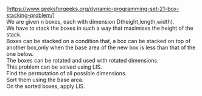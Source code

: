 [https://www.geeksforgeeks.org/dynamic-programming-set-21-box-stacking-problem/]		
We are given n boxes, each with dimension D(height,length,width).		
We have to stack the boxes in such a way that maximises the height of the stack.	
Boxes can be stacked on a condition that, a box can be stacked on top of another box,only when the base area of the new box is less than that of the one below.		
The boxes can be rotated and used with rotated dimensions.	
This problem can be solved using LIS.	
Find the permutation of all possible dimensions.	
Sort them using the base area.		
On the sorted boxes, apply LIS.		

